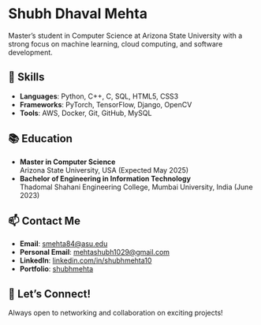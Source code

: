 # Shubh Dhaval Mehta

Master’s student in Computer Science at Arizona State University with a strong focus on machine learning, cloud computing, and software development.

## 🔧 Skills
- **Languages**: Python, C++, C, SQL, HTML5, CSS3
- **Frameworks**: PyTorch, TensorFlow, Django, OpenCV
- **Tools**: AWS, Docker, Git, GitHub, MySQL

## 📚 Education
- **Master in Computer Science**  
  Arizona State University, USA (Expected May 2025)
- **Bachelor of Engineering in Information Technology**  
  Thadomal Shahani Engineering College, Mumbai University, India (June 2023)

## 📫 Contact Me
- **Email**: [smehta84@asu.edu](mailto:smehta84@asu.edu)
- **Personal Email**: [mehtashubh1029@gmail.com](mailto:mehtashubh1029@gmail.com)
- **LinkedIn**: [linkedin.com/in/shubhmehta10](https://www.linkedin.com/in/shubhmehta10)
- **Portfolio**: [shubhmehta](https://shubhmehta10.github.io/Shubh-Mehta/)

## 🤝 Let’s Connect!
Always open to networking and collaboration on exciting projects!
